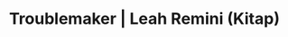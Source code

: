 ---
layout: post
category: book
title: "Troublemaker | Leah Remini (Kitap)"
kitap: "Troublemaker: Surviving Hollywood and Scientology"
tr: "-"
yazar: "Leah Remini"
yil: "2015"
sayfa: "256"
goodreads: "https://www.goodreads.com/book/show/26827675-troublemaker"
description: ""
last_modified_at: XXXX-XX-XX
published: false
posted: XXXX-XX-XX
tag: "biyografi"
image: "/assets/new/troublemaker.jpg"
---
